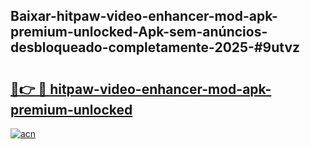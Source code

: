## Baixar-hitpaw-video-enhancer-mod-apk-premium-unlocked-Apk-sem-anúncios-desbloqueado-completamente-2025-#9utvz

# <h2><a href="https://ainizakaria.my?title=hitpaw-video-enhancer-mod-apk-premium-unlocked&ref=20M">🔗👉 🔴 hitpaw-video-enhancer-mod-apk-premium-unlocked</a></h2>

[![acn](https://github.com/user-attachments/assets/0f9c940e-d8b0-45ae-aac7-cd30a18b3e1c)](https://ainizakaria.my?title=hitpaw-video-enhancer-mod-apk-premium-unlocked&ref=20M)

